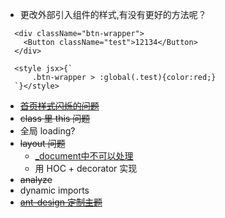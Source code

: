 * 更改外部引入组件的样式,有没有更好的方法呢？
```
  <div className="btn-wrapper">
    <Button className="test">12134</Button>
  </div>

  <style jsx>{`
      .btn-wrapper > :global(.test){color:red;}
  `}</style>
```
* ~~[首页样式闪烁的问题](https://github.com/zeit/styled-jsx/issues/396)~~
* ~~class 里 this 问题~~
* 全局 loading?
* ~~layout 问题~~
  * [_document中不可以处理](https://github.com/zeit/next.js/issues/1874)
  * 用 HOC + decorator 实现
* ~~analyze~~
* dynamic imports
* ~~[ant-design 定制主题](https://github.com/aoc/with-ant-design-custom-theme)~~